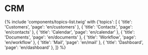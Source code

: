 # CRM

{% include 'components/topics-list.twig' with {'topics': [
  { 'title': 'Customers', 'page': 'en/customers' },
  { 'title': 'Contacts', 'page': 'en/contacts' },
  { 'title': 'Calendar', 'page': 'en/calendar' },
  { 'title': 'Documents', 'page': 'en/documents' },
  { 'title': 'Workflow', 'page': 'en/workflow' },
  { 'title': 'Mail', 'page': 'en/mail' },
  { 'title': 'Dashboard', 'page': 'en/dashboard' },
]} %}